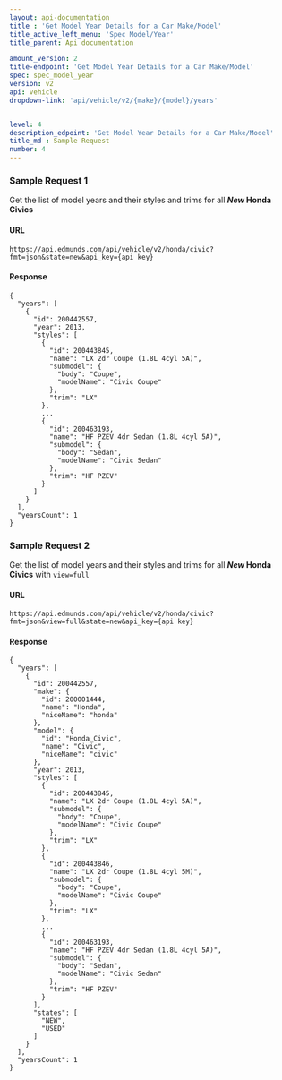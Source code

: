 ```yaml
---
layout: api-documentation
title : 'Get Model Year Details for a Car Make/Model'
title_active_left_menu: 'Spec Model/Year'
title_parent: Api documentation

amount_version: 2
title-endpoint: 'Get Model Year Details for a Car Make/Model'
spec: spec_model_year
version: v2
api: vehicle
dropdown-link: 'api/vehicle/v2/{make}/{model}/years'


level: 4
description_edpoint: 'Get Model Year Details for a Car Make/Model'
title_md : Sample Request
number: 4
---
```


### Sample Request 1

Get the list of model years and their styles and trims for all ***New* Honda Civics**

#### URL

	https://api.edmunds.com/api/vehicle/v2/honda/civic?fmt=json&state=new&api_key={api key}
	
#### Response

	{
	  "years": [
	    {
	      "id": 200442557,
	      "year": 2013,
	      "styles": [
	        {
	          "id": 200443845,
	          "name": "LX 2dr Coupe (1.8L 4cyl 5A)",
	          "submodel": {
	            "body": "Coupe",
	            "modelName": "Civic Coupe"
	          },
	          "trim": "LX"
	        },
	        ...
	        {
	          "id": 200463193,
	          "name": "HF PZEV 4dr Sedan (1.8L 4cyl 5A)",
	          "submodel": {
	            "body": "Sedan",
	            "modelName": "Civic Sedan"
	          },
	          "trim": "HF PZEV"
	        }
	      ]
	    }
	  ],
	  "yearsCount": 1
	}
	
### Sample Request 2

Get the list of model years and their styles and trims for all ***New* Honda Civics** with <code>view=full</code>

#### URL

	https://api.edmunds.com/api/vehicle/v2/honda/civic?fmt=json&view=full&state=new&api_key={api key}

#### Response

	{
	  "years": [
	    {
	      "id": 200442557,
	      "make": {
	        "id": 200001444,
	        "name": "Honda",
	        "niceName": "honda"
	      },
	      "model": {
	        "id": "Honda_Civic",
	        "name": "Civic",
	        "niceName": "civic"
	      },
	      "year": 2013,
	      "styles": [
	        {
	          "id": 200443845,
	          "name": "LX 2dr Coupe (1.8L 4cyl 5A)",
	          "submodel": {
	            "body": "Coupe",
	            "modelName": "Civic Coupe"
	          },
	          "trim": "LX"
	        },
	        {
	          "id": 200443846,
	          "name": "LX 2dr Coupe (1.8L 4cyl 5M)",
	          "submodel": {
	            "body": "Coupe",
	            "modelName": "Civic Coupe"
	          },
	          "trim": "LX"
	        },
	        ...
	        {
	          "id": 200463193,
	          "name": "HF PZEV 4dr Sedan (1.8L 4cyl 5A)",
	          "submodel": {
	            "body": "Sedan",
	            "modelName": "Civic Sedan"
	          },
	          "trim": "HF PZEV"
	        }
	      ],
	      "states": [
	        "NEW",
	        "USED"
	      ]
	    }
	  ],
	  "yearsCount": 1
	}
